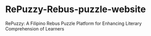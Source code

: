 # RePuzzy-Rebus-puzzle-website
RePuzzy: A Filipino Rebus Puzzle Platform for Enhancing Literary Comprehension of Learners
